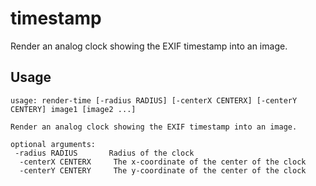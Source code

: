 timestamp
=========

Render an analog clock showing the EXIF timestamp into an image.

Usage
-----

```
usage: render-time [-radius RADIUS] [-centerX CENTERX] [-centerY CENTERY] image1 [image2 ...]

Render an analog clock showing the EXIF timestamp into an image.

optional arguments:
 -radius RADIUS       Radius of the clock
  -centerX CENTERX     The x-coordinate of the center of the clock
  -centerY CENTERY     The y-coordinate of the center of the clock
```
